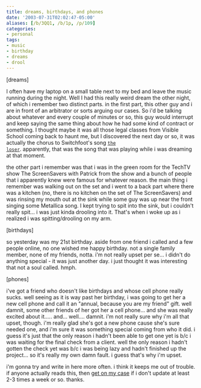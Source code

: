 ```yaml
---
title: dreams, birthdays, and phones
date: '2003-07-31T02:02:47-05:00'
aliases: [/b/3QQ1, /b/1p, /p/109]
categories:
- personal
tags:
- music
- birthday
- dreams
- drool
---
```

[dreams]

I often have my laptop on a small table next to my bed and leave the music running during the night.    Well I had this
really weird dream the other night, of which i remember two distinct parts.  in the first part, this other guy and i are
in front of an arbitrator or sorts arguing our cases. So i'd be talking about whatever and every couple of minutes or
so, this guy would interrupt and keep saying the same thing about how he had some kind of contract or something.  I
thought maybe it was all those legal classes from Visible School coming back to haunt me, but I discovered the next day
or so, it was actually the chorus to Switchfoot's song <code>[the loser][]</code>.  apparently, that was the song that
was playing while i was dreaming at that moment.

the other part i remember was that i was in the green room for the TechTV show The ScreenSavers with Patrick from the
show and a bunch of people that i apparently knew were famous for whatever reason.  the main thing i remember was
walking out on the set and i went to a back part where there was a kitchen (no, there is no kitchen on the set of The
ScreenSavers) and was rinsing my mouth out at the sink while some guy was up near the front singing some Metallica song.
I kept trying to spit into the sink, but i couldn't really spit... i was just kinda drooling into it.  That's when i
woke up as i realized i was spitting/drooling on my arm.

[the loser]: http://www.poplyrics.net/waiguo/switchfoot/008.htm

[birthdays]

so yesterday was my 21st birthday.  aside from one friend i called and a few people online, no one wished me happy
birthday.  not a single family member, none of my friends, notta.  i'm not really upset per se... i didn't do anything
special - it was just another day.  i just thought it was interesting that not a soul called. hmph.

[phones]

i've got a friend who doesn't like birthdays and whose cell phone really sucks.  well seeing as it is way past her
birthday, i was going to get her a new cell phone and call it an "annual, because you are my friend" gift.  well damnit,
some other friends of her got her a cell phone... and she was really excited about it..... and... well.... damnit.  i'm
not really sure why i'm all that upset, though.  i'm really glad she's got a new phone cause she's sure needed one, and
i'm sure it was something special coming from who it did.  i guess it's just that the only reason i hadn't been able to
get one yet is b/c i was waiting for the final check from a client.  well the only reason i hadn't gotten the check yet
was b/c i was being lazy and hadn't finished up the project... so it's really my own damn fault.  i guess that's why i'm
upset.

i'm gonna try and write in here more often.  i think it keeps me out of trouble.  if anyone actually reads this, then
[get on my case](/contact) if i don't update at least 2-3 times a week or so.  thanks.

